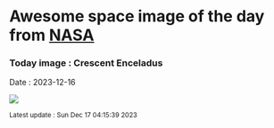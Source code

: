 
# Awesome space image of the day from [NASA](https://api.nasa.gov/)

### Today image : Crescent Enceladus
Date : 2023-12-16

![](https://apod.nasa.gov/apod/image/2312/PIA20522enceladusC.jpg)

<small>Latest update : Sun Dec 17 04:15:39 2023</small>
        